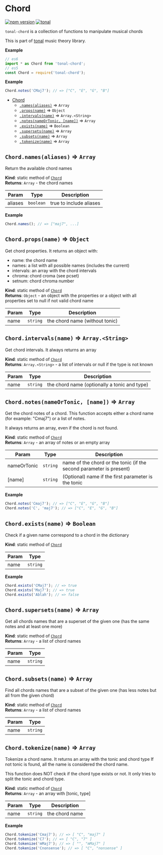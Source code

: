 <a name="module_Chord"></a>

# Chord

[![npm version](https://img.shields.io/npm/v/tonal-chord.svg)](https://www.npmjs.com/package/tonal-chord)
[![tonal](https://img.shields.io/badge/tonal-chord-yellow.svg)](https://www.npmjs.com/browse/keyword/tonal)

`tonal-chord` is a collection of functions to manipulate musical chords

This is part of [tonal](https://www.npmjs.com/package/tonal) music theory library.

**Example**

```js
// es6
import * as Chord from 'tonal-chord';
// es5
const Chord = require('tonal-chord');
```

**Example**

```js
Chord.notes('CMaj7'); // => ["C", "E", "G", "B"]
```

- [Chord](#module_Chord)
  - [`.names(aliases)`](#module_Chord.names) ⇒ <code>Array</code>
  - [`.props(name)`](#module_Chord.props) ⇒ <code>Object</code>
  - [`.intervals(name)`](#module_Chord.intervals) ⇒ <code>Array.&lt;String&gt;</code>
  - [`.notes(nameOrTonic, [name])`](#module_Chord.notes) ⇒ <code>Array</code>
  - [`.exists(name)`](#module_Chord.exists) ⇒ <code>Boolean</code>
  - [`.supersets(name)`](#module_Chord.supersets) ⇒ <code>Array</code>
  - [`.subsets(name)`](#module_Chord.subsets) ⇒ <code>Array</code>
  - [`.tokenize(name)`](#module_Chord.tokenize) ⇒ <code>Array</code>

<a name="module_Chord.names"></a>

## `Chord.names(aliases)` ⇒ <code>Array</code>

Return the available chord names

**Kind**: static method of [<code>Chord</code>](#module_Chord)  
**Returns**: <code>Array</code> - the chord names

| Param   | Type                 | Description             |
| ------- | -------------------- | ----------------------- |
| aliases | <code>boolean</code> | true to include aliases |

**Example**

```js
Chord.names(); // => ["maj7", ...]
```

<a name="module_Chord.props"></a>

## `Chord.props(name)` ⇒ <code>Object</code>

Get chord properties. It returns an object with:

- name: the chord name
- names: a list with all possible names (includes the current)
- intervals: an array with the chord intervals
- chroma: chord croma (see pcset)
- setnum: chord chroma number

**Kind**: static method of [<code>Chord</code>](#module_Chord)  
**Returns**: <code>Object</code> - an object with the properties or a object with all properties
set to null if not valid chord name

| Param | Type                | Description                    |
| ----- | ------------------- | ------------------------------ |
| name  | <code>string</code> | the chord name (without tonic) |

<a name="module_Chord.intervals"></a>

## `Chord.intervals(name)` ⇒ <code>Array.&lt;String&gt;</code>

Get chord intervals. It always returns an array

**Kind**: static method of [<code>Chord</code>](#module_Chord)  
**Returns**: <code>Array.&lt;String&gt;</code> - a list of intervals or null if the type is not known

| Param | Type                | Description                                  |
| ----- | ------------------- | -------------------------------------------- |
| name  | <code>string</code> | the chord name (optionally a tonic and type) |

<a name="module_Chord.notes"></a>

## `Chord.notes(nameOrTonic, [name])` ⇒ <code>Array</code>

Get the chord notes of a chord. This function accepts either a chord name
(for example: "Cmaj7") or a list of notes.

It always returns an array, even if the chord is not found.

**Kind**: static method of [<code>Chord</code>](#module_Chord)  
**Returns**: <code>Array</code> - an array of notes or an empty array

| Param       | Type                | Description                                                         |
| ----------- | ------------------- | ------------------------------------------------------------------- |
| nameOrTonic | <code>string</code> | name of the chord or the tonic (if the second parameter is present) |
| [name]      | <code>string</code> | (Optional) name if the first parameter is the tonic                 |

**Example**

```js
Chord.notes('Cmaj7'); // => ["C", "E", "G", "B"]
Chord.notes('C', 'maj7'); // => ["C", "E", "G", "B"]
```

<a name="module_Chord.exists"></a>

## `Chord.exists(name)` ⇒ <code>Boolean</code>

Check if a given name correspond to a chord in the dictionary

**Kind**: static method of [<code>Chord</code>](#module_Chord)

| Param | Type                |
| ----- | ------------------- |
| name  | <code>string</code> |

**Example**

```js
Chord.exists('CMaj7'); // => true
Chord.exists('Maj7'); // => true
Chord.exists('Ablah'); // => false
```

<a name="module_Chord.supersets"></a>

## `Chord.supersets(name)` ⇒ <code>Array</code>

Get all chords names that are a superset of the given one
(has the same notes and at least one more)

**Kind**: static method of [<code>Chord</code>](#module_Chord)  
**Returns**: <code>Array</code> - a list of chord names

| Param | Type                |
| ----- | ------------------- |
| name  | <code>string</code> |

<a name="module_Chord.subsets"></a>

## `Chord.subsets(name)` ⇒ <code>Array</code>

Find all chords names that are a subset of the given one
(has less notes but all from the given chord)

**Kind**: static method of [<code>Chord</code>](#module_Chord)  
**Returns**: <code>Array</code> - a list of chord names

| Param | Type                |
| ----- | ------------------- |
| name  | <code>string</code> |

<a name="module_Chord.tokenize"></a>

## `Chord.tokenize(name)` ⇒ <code>Array</code>

Tokenize a chord name. It returns an array with the tonic and chord type
If not tonic is found, all the name is considered the chord name.

This function does NOT check if the chord type exists or not. It only tries
to split the tonic and chord type.

**Kind**: static method of [<code>Chord</code>](#module_Chord)  
**Returns**: <code>Array</code> - an array with [tonic, type]

| Param | Type                | Description    |
| ----- | ------------------- | -------------- |
| name  | <code>string</code> | the chord name |

**Example**

```js
Chord.tokenize('Cmaj7'); // => [ "C", "maj7" ]
Chord.tokenize('C7'); // => [ "C", "7" ]
Chord.tokenize('mMaj7'); // => [ "", "mMaj7" ]
Chord.tokenize('Cnonsense'); // => [ "C", "nonsense" ]
```
